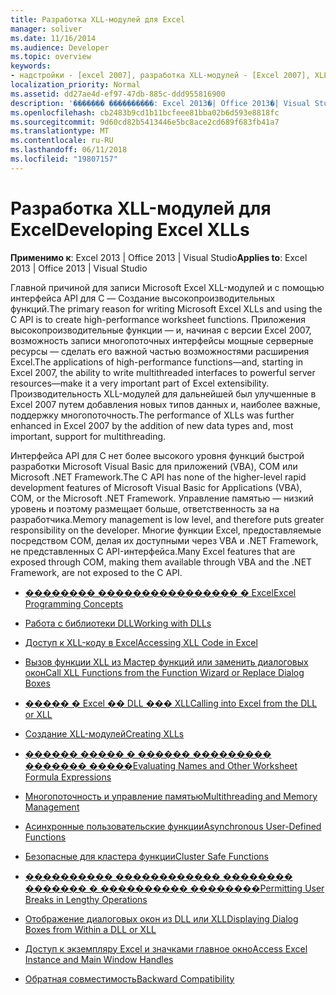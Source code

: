 ```yaml
---
title: Разработка XLL-модулей для Excel
manager: soliver
ms.date: 11/16/2014
ms.audience: Developer
ms.topic: overview
keywords:
- надстройки - [excel 2007], разработка XLL-модулей - [Excel 2007], XLL-модулей - [Excel 2007], разработка
localization_priority: Normal
ms.assetid: dd27ae4d-ef97-47db-885c-ddd955816900
description: '������� ����������: Excel 2013�| Office 2013�| Visual Studio'
ms.openlocfilehash: cb2483b9cd1b11bcfeee81bba02b6d593e8818fc
ms.sourcegitcommit: 9d60cd82b5413446e5bc8ace2cd689f683fb41a7
ms.translationtype: MT
ms.contentlocale: ru-RU
ms.lasthandoff: 06/11/2018
ms.locfileid: "19807157"
---
```

# <a name="developing-excel-xlls"></a><span data-ttu-id="80ba2-104">Разработка XLL-модулей для Excel</span><span class="sxs-lookup"><span data-stu-id="80ba2-104">Developing Excel XLLs</span></span>

<span data-ttu-id="80ba2-105">**Применимо к**: Excel 2013 | Office 2013 | Visual Studio</span><span class="sxs-lookup"><span data-stu-id="80ba2-105">**Applies to**: Excel 2013 | Office 2013 | Visual Studio</span></span> 
  
<span data-ttu-id="80ba2-106">Главной причиной для записи Microsoft Excel XLL-модулей и с помощью интерфейса API для C — Создание высокопроизводительных функций.</span><span class="sxs-lookup"><span data-stu-id="80ba2-106">The primary reason for writing Microsoft Excel XLLs and using the C API is to create high-performance worksheet functions.</span></span> <span data-ttu-id="80ba2-107">Приложения высокопроизводительные функции — и, начиная с версии Excel 2007, возможность записи многопоточных интерфейсы мощные серверные ресурсы — сделать его важной частью возможностями расширения Excel.</span><span class="sxs-lookup"><span data-stu-id="80ba2-107">The applications of high-performance functions—and, starting in Excel 2007, the ability to write multithreaded interfaces to powerful server resources—make it a very important part of Excel extensibility.</span></span> <span data-ttu-id="80ba2-108">Производительность XLL-модулей для дальнейшей был улучшенные в Excel 2007 путем добавления новых типов данных и, наиболее важные, поддержку многопоточность.</span><span class="sxs-lookup"><span data-stu-id="80ba2-108">The performance of XLLs was further enhanced in Excel 2007 by the addition of new data types and, most important, support for multithreading.</span></span>
  
<span data-ttu-id="80ba2-109">Интерфейса API для C нет более высокого уровня функций быстрой разработки Microsoft Visual Basic для приложений (VBA), COM или Microsoft .NET Framework.</span><span class="sxs-lookup"><span data-stu-id="80ba2-109">The C API has none of the higher-level rapid development features of Microsoft Visual Basic for Applications (VBA), COM, or the Microsoft .NET Framework.</span></span> <span data-ttu-id="80ba2-110">Управление памятью — низкий уровень и поэтому размещает больше, ответственность за на разработчика.</span><span class="sxs-lookup"><span data-stu-id="80ba2-110">Memory management is low level, and therefore puts greater responsibility on the developer.</span></span> <span data-ttu-id="80ba2-111">Многие функции Excel, предоставляемые посредством COM, делая их доступными через VBA и .NET Framework, не представленных C API-интерфейса.</span><span class="sxs-lookup"><span data-stu-id="80ba2-111">Many Excel features that are exposed through COM, making them available through VBA and the .NET Framework, are not exposed to the C API.</span></span>


- [<span data-ttu-id="80ba2-112">�������� ���������������� � Excel</span><span class="sxs-lookup"><span data-stu-id="80ba2-112">Excel Programming Concepts</span></span>](excel-programming-concepts.md)
  
- [<span data-ttu-id="80ba2-113">Работа с библиотеки DLL</span><span class="sxs-lookup"><span data-stu-id="80ba2-113">Working with DLLs</span></span>](working-with-dlls.md)
  
- [<span data-ttu-id="80ba2-114">Доступ к XLL-коду в Excel</span><span class="sxs-lookup"><span data-stu-id="80ba2-114">Accessing XLL Code in Excel</span></span>](accessing-xll-code-in-excel.md)
  
- [<span data-ttu-id="80ba2-115">Вызов функции XLL из Мастер функций или заменить диалоговых окон</span><span class="sxs-lookup"><span data-stu-id="80ba2-115">Call XLL Functions from the Function Wizard or Replace Dialog Boxes</span></span>](how-to-call-xll-functions-from-the-function-wizard-or-replace-dialog-boxes.md)
  
- [<span data-ttu-id="80ba2-116">����� � Excel �� DLL ��� XLL</span><span class="sxs-lookup"><span data-stu-id="80ba2-116">Calling into Excel from the DLL or XLL</span></span>](calling-into-excel-from-the-dll-or-xll.md)
  
- [<span data-ttu-id="80ba2-117">Создание XLL-модулей</span><span class="sxs-lookup"><span data-stu-id="80ba2-117">Creating XLLs</span></span>](creating-xlls.md)
  
- [<span data-ttu-id="80ba2-118">������ ����� � ������ ��������� ������� �����</span><span class="sxs-lookup"><span data-stu-id="80ba2-118">Evaluating Names and Other Worksheet Formula Expressions</span></span>](evaluating-names-and-other-worksheet-formula-expressions.md)
  
- [<span data-ttu-id="80ba2-119">Многопоточность и управление памятью</span><span class="sxs-lookup"><span data-stu-id="80ba2-119">Multithreading and Memory Management</span></span>](multithreading-and-memory-management.md)
  
- [<span data-ttu-id="80ba2-120">Асинхронные пользовательские функции</span><span class="sxs-lookup"><span data-stu-id="80ba2-120">Asynchronous User-Defined Functions</span></span>](asynchronous-user-defined-functions.md)
  
- [<span data-ttu-id="80ba2-121">Безопасные для кластера функции</span><span class="sxs-lookup"><span data-stu-id="80ba2-121">Cluster Safe Functions</span></span>](cluster-safe-functions.md)
  
- [<span data-ttu-id="80ba2-122">���������� ������������ �������� ������� � ���������� ��������</span><span class="sxs-lookup"><span data-stu-id="80ba2-122">Permitting User Breaks in Lengthy Operations</span></span>](permitting-user-breaks-in-lengthy-operations.md)
  
- [<span data-ttu-id="80ba2-123">Отображение диалоговых окон из DLL или XLL</span><span class="sxs-lookup"><span data-stu-id="80ba2-123">Displaying Dialog Boxes from Within a DLL or XLL</span></span>](displaying-dialog-boxes-from-within-a-dll-or-xll.md)
  
- [<span data-ttu-id="80ba2-124">Доступ к экземпляру Excel и значками главное окно</span><span class="sxs-lookup"><span data-stu-id="80ba2-124">Access Excel Instance and Main Window Handles</span></span>](how-to-access-excel-instance-and-main-window-handles.md)
  
- [<span data-ttu-id="80ba2-125">Обратная совместимость</span><span class="sxs-lookup"><span data-stu-id="80ba2-125">Backward Compatibility</span></span>](backward-compatibility.md)
  

